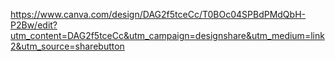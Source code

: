 https://www.canva.com/design/DAG2f5tceCc/T0BOc04SPBdPMdQbH-P2Bw/edit?utm_content=DAG2f5tceCc&utm_campaign=designshare&utm_medium=link2&utm_source=sharebutton
